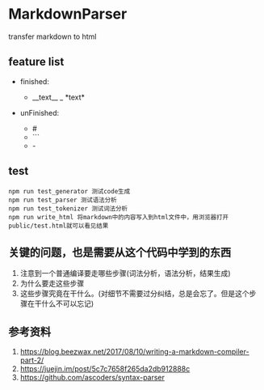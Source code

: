 # MarkdownParser

transfer markdown to html

## feature list

- finished:

    - \_\_text__
    _ \*text*
    
- unFinished:    

    - \#
    - \```
    - \-

## test

```
npm run test_generator 测试code生成
npm run test_parser 测试语法分析
npm run test_tokenizer 测试词法分析
npm run write_html 将markdown中的内容写入到html文件中，用浏览器打开public/test.html就可以看见结果
```

## 关键的问题，也是需要从这个代码中学到的东西

1. 注意到一个普通编译要走哪些步骤(词法分析，语法分析，结果生成)
2. 为什么要走这些步骤
3. 这些步骤究竟在干什么。(对细节不需要过分纠结，总是会忘了。但是这个步骤在干什么不可以忘记)


## 参考资料

1. https://blog.beezwax.net/2017/08/10/writing-a-markdown-compiler-part-2/
2. https://juejin.im/post/5c7c7658f265da2db912888c
3. https://github.com/ascoders/syntax-parser
